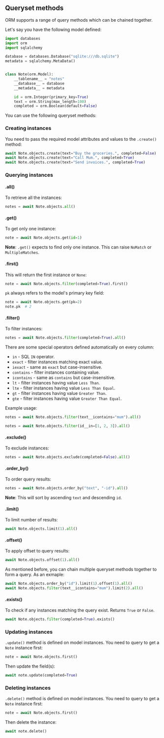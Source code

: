 ## Queryset methods

ORM supports a range of query methods which can be chained together.

Let's say you have the following model defined:

```python
import databases
import orm
import sqlalchemy

database = databases.Database("sqlite:///db.sqlite")
metadata = sqlalchemy.MetaData()


class Note(orm.Model):
    __tablename__ = "notes"
    __database__ = database
    __metadata__ = metadata

    id = orm.Integer(primary_key=True)
    text = orm.String(max_length=100)
    completed = orm.Boolean(default=False)
```

You can use the following queryset methods:

### Creating instances

You need to pass the required model attributes and values to the `.create()` method:

```python
await Note.objects.create(text="Buy the groceries.", completed=False)
await Note.objects.create(text="Call Mum.", completed=True)
await Note.objects.create(text="Send invoices.", completed=True)
```

### Querying instances

#### .all()

To retrieve all the instances:

```python
notes = await Note.objects.all()
```

#### .get()

To get only one instance:

```python
note = await Note.objects.get(id=1)
```

**Note**: `.get()` expects to find only one instance. This can raise `NoMatch` or `MultipleMatches`.

#### .first()

This will return the first instance or `None`:

```python
note = await Note.objects.filter(completed=True).first()
```

`pk` always refers to the model's primary key field:

```python
note = await Note.objects.get(pk=2)
note.pk  # 2
```

#### .filter()

To filter instances:

```python
notes = await Note.objects.filter(completed=True).all()
```

There are some special operators defined automatically on every column:

* `in` - SQL `IN` operator.
* `exact` - filter instances matching exact value.
* `iexact` - same as `exact` but case-insensitive.
* `contains` - filter instances containing value.
* `icontains` - same as `contains` but case-insensitive.
* `lt` - filter instances having value `Less Than`.
* `lte` - filter instances having value `Less Than Equal`.
* `gt` - filter instances having value `Greater Than`.
* `gte` - filter instances having value `Greater Than Equal`.

Example usage:

```python
notes = await Note.objects.filter(text__icontains="mum").all()

notes = await Note.objects.filter(id__in=[1, 2, 3]).all()
```

#### .exclude()

To exclude instances:

```python
notes = await Note.objects.exclude(completed=False).all()
```

#### .order_by()

To order query results:

```python
notes = await Note.objects.order_by("text", "-id").all()
```

**Note**: This will sort by ascending `text` and descending `id`.

#### .limit()

To limit number of results:

```python
await Note.objects.limit(1).all()
```

#### .offset()

To apply offset to query results:

```python
await Note.objects.offset(1).all()
```

As mentioned before, you can chain multiple queryset methods together to form a query.
As an exmaple:

```python
await Note.objects.order_by("id").limit(1).offset(1).all()
await Note.objects.filter(text__icontains="mum").limit(2).all()
```

#### .exists()

To check if any instances matching the query exist. Returns `True` or `False`.

```python
await Note.objects.filter(completed=True).exists()
```

### Updating instances

`.update()` method is defined on model instances.
You need to query to get a `Note` instance first:

```python
note = await Note.objects.first()
```

Then update the field(s):

```python
await note.update(completed=True)
```

### Deleting instances

`.delete()` method is defined on model instances.
You need to query to get a `Note` instance first:

```python
note = await Note.objects.first()
```

Then delete the instance:

```python
await note.delete()
```
